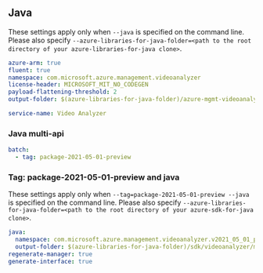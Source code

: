 ## Java

These settings apply only when `--java` is specified on the command line.
Please also specify `--azure-libraries-for-java-folder=<path to the root directory of your azure-libraries-for-java clone>`.

``` yaml $(java)
azure-arm: true
fluent: true
namespace: com.microsoft.azure.management.videoanalyzer
license-header: MICROSOFT_MIT_NO_CODEGEN
payload-flattening-threshold: 2
output-folder: $(azure-libraries-for-java-folder)/azure-mgmt-videoanalyzer

service-name: Video Analyzer
```

### Java multi-api

``` yaml $(java) && $(multiapi)
batch:
  - tag: package-2021-05-01-preview
```

### Tag: package-2021-05-01-preview and java

These settings apply only when `--tag=package-2021-05-01-preview --java` is specified on the command line.
Please also specify `--azure-libraries-for-java-folder=<path to the root directory of your azure-sdk-for-java clone>`.

``` yaml $(tag) == 'package-2021-05-01-preview' && $(java) && $(multiapi)
java:
  namespace: com.microsoft.azure.management.videoanalyzer.v2021_05_01_preview
  output-folder: $(azure-libraries-for-java-folder)/sdk/videoanalyzer/mgmt-v2021_05_01_preview
regenerate-manager: true
generate-interface: true
```